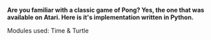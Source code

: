 <b>Are you familiar with a classic game of Pong? Yes, the one that was available on Atari. Here is it's implementation written in Python.</b>

Modules used:
Time & Turtle
